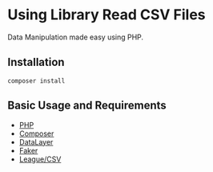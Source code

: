 # Using Library Read CSV Files

Data Manipulation made easy using PHP.

## Installation

```
composer install
```

## Basic Usage and Requirements

- [PHP](https://www.php.net/)
- [Composer](https://getcomposer.org/)
- [DataLayer](https://packagist.org/packages/coffeecode/datalayer)
- [Faker](https://packagist.org/packages/fzaninotto/faker)
- [League/CSV](https://packagist.org/packages/league/csv)
